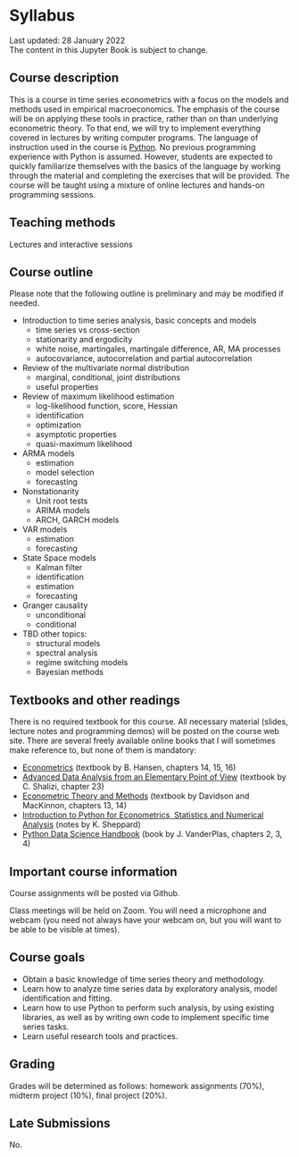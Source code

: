 <!-- #region -->
# Syllabus
Last updated: 28 January 2022</br>
The content in this Jupyter Book is subject to change.

## Course description
This is a course in time series econometrics with a focus on the models and methods used in empirical macroeconomics. The emphasis of the course will be on applying these tools in practice, rather than on than underlying econometric theory. To that end, we will try to implement everything covered in lectures by writing computer programs. The language of instruction used in the course is [Python](https://www.python.org/). No previous programming experience with Python is assumed. However, students are expected to quickly familiarize themselves with the basics of the language by working through the material and completing the exercises that will be provided. The course will be taught using a mixture of online lectures and hands-on programming sessions.

## Teaching methods
Lectures and interactive sessions

## Course outline
Please note that the following outline is preliminary and may be modified if needed.

* Introduction to time series analysis, basic concepts and models
    - time series vs cross-section
    - stationarity and ergodicity
    - white noise, martingales, martingale difference, AR, MA processes
    - autocovariance, autocorrelation and partial autocorrelation
* Review of the multivariate normal distribution
    - marginal, conditional, joint distributions
    - useful properties    
* Review of maximum likelihood estimation
    - log-likelihood function, score, Hessian
    - identification
    - optimization
    - asymptotic properties
    - quasi-maximum likelihood
* ARMA models
    - estimation
    - model selection
    - forecasting
* Nonstationarity
    - Unit root tests
    - ARIMA models
    - ARCH, GARCH models
* VAR models
    - estimation
    - forecasting
* State Space models
    - Kalman filter
    - identification
    - estimation
    - forecasting
* Granger causality
    - unconditional
    - conditional
* TBD other topics:
    - structural models
    - spectral analysis
    - regime switching models
    - Bayesian methods

## Textbooks and other readings
There is no required textbook for this course. All necessary material (slides, lecture notes and programming demos) will be posted on the course web site.  There are several freely available online books that I will sometimes make reference to, but none of them is mandatory:
   * [Econometrics](https://www.ssc.wisc.edu/~bhansen/econometrics/Econometrics.pdf) (textbook by B. Hansen, chapters 14, 15, 16)
   * [Advanced Data Analysis from an Elementary Point of View](https://www.stat.cmu.edu/~cshalizi/ADAfaEPoV/ADAfaEPoV.pdf) (textbook by C. Shalizi, chapter 23)
   * [Econometric Theory and Methods](http://qed.econ.queensu.ca/ETM/ETM-davidson-mackinnon-2021.pdf)  (textbook by Davidson and MacKinnon, chapters 13, 14)
   * [Introduction to Python for Econometrics, Statistics and Numerical Analysis](https://www.kevinsheppard.com/files/teaching/python/notes/python_introduction_2021.pdf)  (notes by K. Sheppard)
   * [Python Data Science Handbook](https://jakevdp.github.io/PythonDataScienceHandbook/) (book by J. VanderPlas, chapters 2, 3, 4)


## Important course information

Course assignments will be posted via Github.

Class meetings will be held on Zoom. You will need a microphone and webcam (you need not always have your webcam on, but you will want to be able to be visible at times). 


## Course goals

* Obtain a basic knowledge of time series theory and methodology.
* Learn how to analyze time series data by exploratory analysis, model identification and fitting.
* Learn how to use Python to perform such analysis, by using existing libraries, as well as by writing own code to implement specific time series tasks.
* Learn useful research tools and practices.


## Grading

Grades will be determined as follows: homework assignments (70%), midterm project (10%), final project (20%).

## Late Submissions
No.


<!-- #endregion -->
